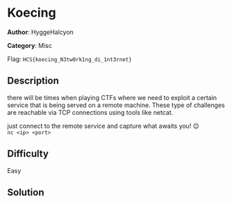 # Koecing

**Author**: HyggeHalcyon

**Category**: Misc

Flag: `HCS{koecing_N3tw0rk1ng_di_1nt3rnet}`

## Description

there will be times when playing CTFs where we need to exploit a certain service that is being served on a remote machine. These type of challenges are reachable via TCP connections using tools like netcat.     
         
just connect to the remote service and capture what awaits you! 😉    
`nc <ip> <port>`

## Difficulty

Easy

## Solution


